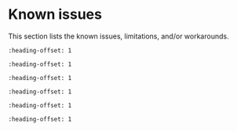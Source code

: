 # Known issues

This section lists the known issues, limitations, and/or workarounds.

```{include} /release/known_issues/low_speed.md
:heading-offset: 1
```
```{include} /release/known_issues/iar_cannot_debug_ram_application_with_j-link.md
:heading-offset: 1
```
```{include} /release/known_issues/usb_device_mtp.md
:heading-offset: 1
```
```{include} /release/known_issues/log_output.md
:heading-offset: 1
```




```{include} ../../../../release/known_issues/example_mbedtls_benchmark_may_hang_on_some_targets_on_devices_with_els_acceleration.md
:heading-offset: 1
```
```{include} ../../../../release/known_issues/tf-m_secure_and_el2go_examples_incorrect_path_in_download_extra_image_with_iar_and_mdk_ides_with_kex_package.md
:heading-offset: 1
```